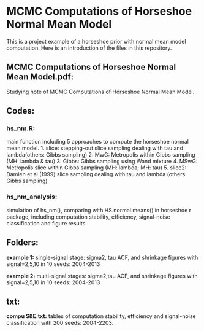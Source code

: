 # MCMC Computations of Horseshoe Normal Mean Model
This is a project example of a horseshoe prior with normal mean model computation. Here is an introduction of the files in this repository. 


## MCMC Computations of Horseshoe Normal Mean Model.pdf:
Studying note of MCMC Computations of Horseshoe Normal Mean Model.


## Codes:
### hs_nm.R:  
main function including 5 approaches to compute the horseshoe normal mean model.
	 1. slice: stepping-out slice sampling dealing with tau and lambda(others: Gibbs sampling)
	 2. MwG: Metropolis within Gibbs sampling (MH: lambda & tau)
	 3. Gibbs: Gibbs sampling using Wand mixture
	 4. MSwG: Metropolis slice within Gibbs sampling (MH: lambda; MH: tau)
	 5. slice2: Damien et al.(1999) slice sampling dealing with tau and lambda (others: Gibbs sampling)

### hs_nm_analysis: 
simulation of hs_nm(), comparing with HS.normal.means() in horseshoe r package, including computation stability, efficiency, signal-noise classification and figure results.


## Folders: 
**example 1:** single-signal stage: sigma2, tau ACF, and shrinkage figures with signal=2,5,10 in 10 seeds: 2004-2013

**example 2:** multi-signal stages: sigma2,tau ACF, and shrinkage figures with signal=2,5,10 in 10 seeds: 2004-2013


## txt:
**compu S&E.txt:** tables of computation stability, efficiency and signal-noise classification with 200 seeds: 2004-2203.
